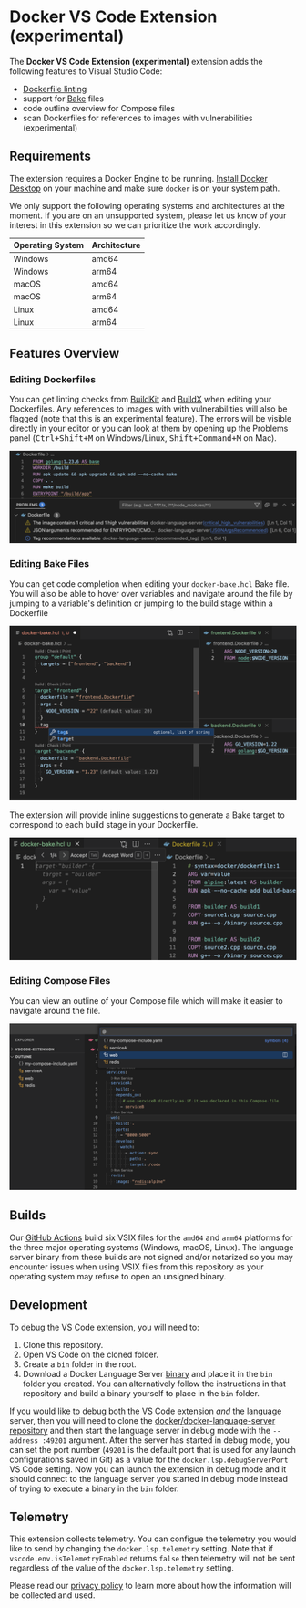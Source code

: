 # Docker VS Code Extension (experimental)

The **Docker VS Code Extension (experimental)** extension adds the following features to Visual Studio Code:

- [Dockerfile linting](https://docs.docker.com/reference/build-checks/)
- support for [Bake](https://docs.docker.com/build/bake/) files
- code outline overview for Compose files
- scan Dockerfiles for references to images with vulnerabilities (experimental)

## Requirements

The extension requires a Docker Engine to be running. [Install Docker Desktop](https://www.docker.com/get-started/) on your machine and make sure `docker` is on your system path.

We only support the following operating systems and architectures at the moment. If you are on an unsupported system, please let us know of your interest in this extension so we can prioritize the work accordingly.

| Operating System | Architecture |
| ---------------- | ------------ |
| Windows          | amd64        |
| Windows          | arm64        |
| macOS            | amd64        |
| macOS            | arm64        |
| Linux            | amd64        |
| Linux            | arm64        |

## Features Overview

### Editing Dockerfiles

You can get linting checks from [BuildKit](https://github.com/moby/buildkit) and [BuildX](https://github.com/docker/buildx) when editing your Dockerfiles. Any references to images with with vulnerabilities will also be flagged (note that this is an experimental feature). The errors will be visible directly in your editor or you can look at them by opening up the Problems panel (<kbd>Ctrl+Shift+M</kbd> on Windows/Linux, <kbd>Shift+Command+M</kbd> on Mac).

![Linting a Dockerfile for build warnings and the use of vulnerable images](resources/readme/dockerfile-problems.png)

### Editing Bake Files

You can get code completion when editing your `docker-bake.hcl` Bake file. You will also be able to hover over variables and navigate around the file by jumping to a variable's definition or jumping to the build stage within a Dockerfile

![Editing a Bake file with code completion and cross-file linking support](resources/readme/docker-bake-editing.png)

The extension will provide inline suggestions to generate a Bake target to correspond to each build stage in your Dockerfile.

![Suggesting Bake targets based on the content of the local Dockerfile](resources/readme/docker-bake-inline-completion.png)

### Editing Compose Files

You can view an outline of your Compose file which will make it easier to navigate around the file.

![Outline of a Docker Compose file in the Outline panel and from the Command Palette](resources/readme/docker-compose-outline.png)

## Builds

Our [GitHub Actions](https://github.com/docker/docker-vscode-extension/actions) build six VSIX files for the `amd64` and `arm64` platforms for the three major operating systems (Windows, macOS, Linux). The language server binary from these builds are not signed and/or notarized so you may encounter issues when using VSIX files from this repository as your operating system may refuse to open an unsigned binary.

## Development

To debug the VS Code extension, you will need to:

1. Clone this repository.
2. Open VS Code on the cloned folder.
3. Create a `bin` folder in the root.
4. Download a Docker Language Server [binary](https://github.com/docker/docker-language-server) and place it in the `bin` folder you created. You can alternatively follow the instructions in that repository and build a binary yourself to place in the `bin` folder.

If you would like to debug both the VS Code extension _and_ the language server, then you will need to clone the [docker/docker-language-server repository](https://github.com/docker/docker-language-server) and then start the language server in debug mode with the `--address :49201` argument. After the server has started in debug mode, you can set the port number (`49201` is the default port that is used for any launch configurations saved in Git) as a value for the `docker.lsp.debugServerPort` VS Code setting. Now you can launch the extension in debug mode and it should connect to the language server you started in debug mode instead of trying to execute a binary in the `bin` folder.

## Telemetry

This extension collects telemetry. You can configue the telemetry you would like to send by changing the `docker.lsp.telemetry` setting. Note that if `vscode.env.isTelemetryEnabled` returns `false` then telemetry will not be sent regardless of the value of the `docker.lsp.telemetry` setting.

Please read our [privacy policy](https://www.docker.com/legal/docker-privacy-policy/) to learn more about how the information will be collected and used.
